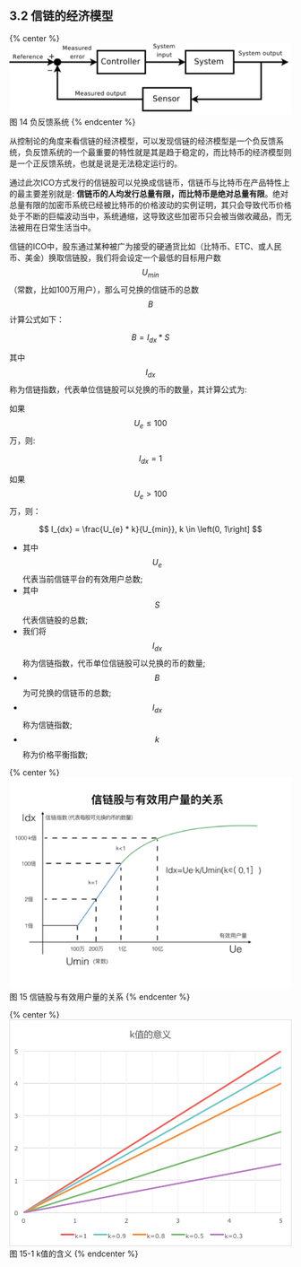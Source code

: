 ## 3.2	信链的经济模型

{% center %}
![图 14 负反馈系统](./imgs/img14.png)
图 14 负反馈系统
{% endcenter %}


从控制论的角度来看信链的经济模型，可以发现信链的经济模型是一个负反馈系统，负反馈系统的一个最重要的特性就是其是趋于稳定的，而比特币的经济模型则是一个正反馈系统，也就是说是无法稳定运行的。

通过此次ICO方式发行的信链股可以兑换成信链币，信链币与比特币在产品特性上的最主要差别就是: **信链币的人均发行总量有限，而比特币是绝对总量有限**。绝对总量有限的加密币系统已经被比特币的价格波动的实例证明，其只会导致代币价格处于不断的巨幅波动当中，系统通缩，这导致这些加密币只会被当做收藏品，而无法被用在日常生活当中。

信链的ICO中，股东通过某种被广为接受的硬通货比如（比特币、ETC、或人民币、美金）换取信链股，我们将会设定一个最低的目标用户数$$U_{min}$$（常数，比如100万用户），那么可兑换的信链币的总数$$B$$计算公式如下：

$$
B = I_{dx} * S
$$


其中$$I_{dx}$$称为信链指数，代表单位信链股可以兑换的币的数量，其计算公式为:

如果$$U_e \leqslant 100$$万，则:

$$
I_{dx} = 1
$$

如果$$U_e \gt 100$$万，则：

$$
I_{dx} = \frac{U_{e} * k}{U_{min}},  k \in \left(0, 1\right]
$$


* 其中$$U_{e}$$代表当前信链平台的有效用户总数;
* 其中$$S$$代表信链股的总数;
* 我们将$$I_{dx}$$称为信链指数，代币单位信链股可以兑换的币的数量;
* $$B$$为可兑换的信链币的总数;
* $$I_{dx}$$称为信链指数;
* $$k$$称为价格平衡指数;

{% center %}
![图 15 信链股与有效用户量的关系](./imgs/img15.png)
图 15 信链股与有效用户量的关系
{% endcenter %}


{% center %}
![图 15-1 k值的含义](./imgs/imgx1.png)
图 15-1 k值的含义
{% endcenter %}



